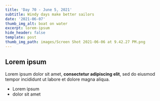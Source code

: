 ```yaml
---
title: 'Day 70 - June 5, 2021'
subtitle: Windy days make better sailors
date: '2021-06-07'
thumb_img_alt: boat on water
excerpt: lorem-ipsum
hide_header: false
template: post
thumb_img_path: images/Screen Shot 2021-06-06 at 9.42.27 PM.png
---
```

## Lorem ipsum

Lorem ipsum dolor sit amet, **consectetur adipiscing elit**, sed do eiusmod tempor incididunt ut labore et dolore magna aliqua.

- Lorem ipsum
- dolor sit amet